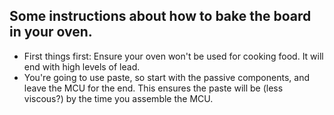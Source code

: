 ## Some instructions about how to bake the board in your oven.

 - First things first: Ensure your oven won't be used for cooking food. It will end with high levels of lead.
 - You're going to use paste, so start with the passive components, and leave the MCU for the end. This ensures the paste will be (less viscous?) by the time you assemble the MCU.